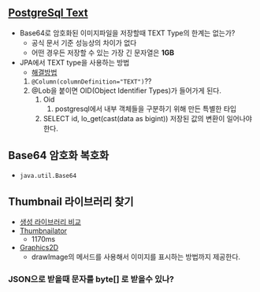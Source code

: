 ## [PostgreSql Text](https://www.postgresql.org/docs/current/datatype-character.html)
- Base64로 암호화된 이미지파일을 저장할때 TEXT Type의 한계는 없는가?
	- 공식 문서 기준 성능상의 차이가 없다
	- 어떤 경우든 저장할 수 있는 가장 긴 문자열은 **1GB**
- JPA에서 TEXT type을 사용하는 방법
	- [해결방법](https://rudaks.tistory.com/entry/spring-data-jpa%EB%A5%BC-%EC%82%AC%EC%9A%A9%ED%95%A0-%EB%95%8C-postgresql%EC%9D%98-Lob%ED%83%80%EC%9E%85-%EB%AC%B8%EC%A0%9C)
	1. `@Column(columnDefinition="TEXT")`??
	2. @Lob을 붙이면 OID(Object Identifier Types)가 들어가게 된다.
		1. Oid
			1. postgresql에서 내부 객체들을 구분하기 위해 만든 특별한 타입
		2. SELECT id, lo_get(cast(data as bigint)) 저장된 값의 변환이 일어나야 한다.

## Base64 암호화 복호화
- `java.util.Base64`
## Thumbnail 라이브러리 찾기
- [생성 라이브러리 비교](https://rudaks.tistory.com/entry/%EC%8D%B8%EB%84%A4%EC%9D%BCThumbnail-%EC%83%9D%EC%84%B1-%EB%9D%BC%EC%9D%B4%EB%B8%8C%EB%9F%AC%EB%A6%AC)
- [Thumbnailator](https://github.com/coobird/thumbnailator)
	- 1170ms
- [Graphics2D](https://docs.oracle.com/javase/8/docs/api/java/awt/Graphics2D.html)
	- drawImage의 메서드를 사용해서 이미지를 표시하는 방법까지 제공한다.

### JSON으로 받을때 문자를 byte[] 로 받을수 있나?